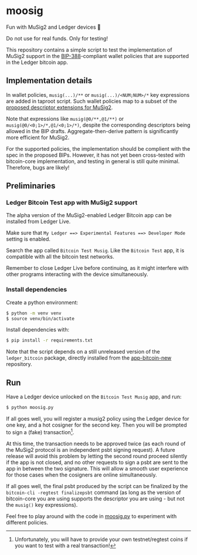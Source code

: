 # moosig

Fun with MuSig2 and Ledger devices 🎵

Do not use for real funds. Only for testing!

This repository contains a simple script to test the implementation of MuSig2 support in the [BIP-388](https://github.com/bitcoin/bips/blob/master/bip-0388.mediawiki)-compliant wallet policies that are supported in the Ledger bitcoin app.

## Implementation details

In wallet policies, `musig(...)/**` or `musig(...)/<NUM;NUM>/*` key expressions are added in taproot script. Such wallet policies map to a subset of the [proposed descriptor extensions for MuSig2](https://github.com/bitcoin/bips/pull/1540).

Note that expressions like `musig(@0/**,@1/**)` or `musig(@0/<0;1>/*,@1/<0;1>/*)`, despite the corresponding descriptors being allowed in the BIP drafts. Aggregate-then-derive pattern is significantly more efficient for MuSig2.

For the supported policies, the implementation should be complient with the spec in the proposed BIPs. However, it has not yet been cross-tested with bitcoin-core implementation, and testing in general is still quite minimal. Therefore, bugs are likely!

## Preliminaries

### Ledger Bitcoin Test app with MuSig2 support

The alpha version of the MuSig2-enabled Ledger Bitcoin app can be installed from Ledger Live.

Make sure that `My Ledger ==> Experimental Features ==> Developer Mode` setting is enabled.

Search the app called `Bitcoin Test Musig`. Like the `Bitcoin Test` app, it is compatible with all the bitcoin test networks.

Remember to close Ledger Live before continuing, as it might interfere with other programs interacting with the device simultaneously.

### Install dependencies

Create a python environment:

```bash
$ python -m venv venv
$ source venv/bin/activate
```

Install dependencies with:

```bash
$ pip install -r requirements.txt
```

Note that the script depends on a still unreleased version of the `ledger_bitcoin` package, directly installed from the [app-bitcoin-new](https://github.com/LedgerHQ/app-bitcoin-new/tree/musig) repository.

## Run

Have a Ledger device unlocked on the `Bitcoin Test Musig` app, and run:

```bash
$ python moosig.py
```

If all goes well, you will register a musig2 policy using the Ledger device for one key, and a hot cosigner for the second key. Then you will be prompted to sign a (fake) transaction[^1].

At this time, the transaction needs to be approved twice (as each round of the MuSig2 protocol is an independent psbt signing request). A future release will avoid this problem by letting the second round proceed silently if the app is not closed, and no other requests to sign a psbt are sent to the app in between the two signature. This will allow a smooth user experience for those cases when the cosigners are online simultaneously.

If all goes well, the final psbt produced by the script can be finalized by the `bitcoin-cli -regtest finalizepsbt` command (as long as the version of bitcoin-core you are using supports the descriptor you are using - but not the `musig()` key expressions).

Feel free to play around with the code in [moosig.py](moosig.py) to experiment with different policies.

[^1]: Unfortunately, you will have to provide your own testnet/regtest coins if you want to test with a real transaction!</footnote>
